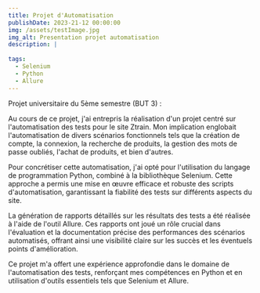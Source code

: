 ```yaml
---
title: Projet d'Automatisation
publishDate: 2023-21-12 00:00:00
img: /assets/testImage.jpg
img_alt: Presentation projet automatisation
description: |
  
tags:
  - Selenium
  - Python
  - Allure
---
```



Projet universitaire du 5ème semestre (BUT 3) :

Au cours de ce projet, j'ai entrepris la réalisation d'un projet centré sur l'automatisation des tests pour le site Ztrain. Mon implication englobait l'automatisation de divers scénarios fonctionnels tels que la création de compte, la connexion, la recherche de produits, la gestion des mots de passe oubliés, l'achat de produits, et bien d'autres.

Pour concrétiser cette automatisation, j'ai opté pour l'utilisation du langage de programmation Python, combiné à la bibliothèque Selenium. Cette approche a permis une mise en œuvre efficace et robuste des scripts d'automatisation, garantissant la fiabilité des tests sur différents aspects du site.

La génération de rapports détaillés sur les résultats des tests a été réalisée à l'aide de l'outil Allure. Ces rapports ont joué un rôle crucial dans l'évaluation et la documentation précise des performances des scénarios automatisés, offrant ainsi une visibilité claire sur les succès et les éventuels points d'amélioration.

Ce projet m'a offert une expérience approfondie dans le domaine de l'automatisation des tests, renforçant mes compétences en Python et en utilisation d'outils essentiels tels que Selenium et Allure.
